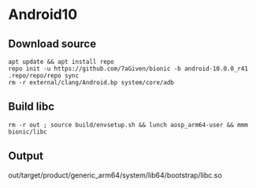 # Android10
## Download source
```shell
apt update && apt install repo
repo init -u https://github.com/7aGiven/bionic -b android-10.0.0_r41
.repo/repo/repo sync
rm -r external/clang/Android.bp system/core/adb
```
## Build libc
```shell
rm -r out ; source build/envsetup.sh && lunch aosp_arm64-user && mmm bionic/libc
```
## Output
out/target/product/generic_arm64/system/lib64/bootstrap/libc.so